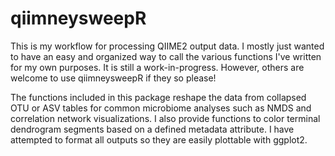# qiimneysweepR

<p> This is my workflow for processing QIIME2 output data. I mostly just wanted to have an easy and organized way to call the various functions I've written for my own purposes. It is still a work-in-progress. However, others are welcome to use qiimneysweepR if they so please! </p>

<p> The functions included in this package reshape the data from collapsed OTU or ASV tables for common microbiome analyses such as NMDS and correlation network visualizations. I also provide functions to color terminal dendrogram segments based on a defined metadata attribute. I have attempted to format all outputs so they are easily plottable with ggplot2. </p>
